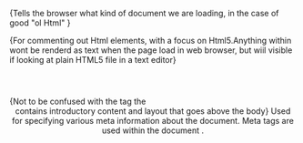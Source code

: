 <DOCTYPE>{Tells the browser what  kind of document we are loading, in the case of good "ol Html" }
<!--  -->{For commenting out Html elements, with a focus on Html5.Anything within <!--and ---> wont be renderd as text when the page load in web browser, but wiil visible if looking at plain HTML5 file in a text editor}
<header></header>{Not to be confused with the <head> tag the <header> contains introductory content and layout that goes above the body}
<meta> Used for specifying various meta information about the document. Meta tags are used within the document <head>.
<title> The title of an HTML document.
<head>{The header section.Used mostly for Metadata}
<body></body>{Establishes the body of an HTML document}
<div></div>{Use as a divider or a kind of generic container} 
<h1></h1>{Level 1 heading, use for headlines or tittle of a page}
<h2><h2>{Level 2 heading, subtittle of a page}
<h3></h3>{level3 heading}
<h3> {Level 3 heading.}
<h4>{Level 4 heading.}
<h5> {Level 5 heading.}
<h6> {Level 6 heading}
<br>{Single line break.Think as short for break}
<del>{Mark text as deleted without actually deleting it. This will typically be rendered as a strikethrough}
<p></p>{use for enclosing paragraph an article within the <p> tags}
<table></table>{Use for making table in the  Html page}
<td></td>{This represent data cells within table.This usually represents columns within a table tag}
<tr></tr>{ This represent rows within a table tag}
<img>{this tag is use to display images on a web page.example:img src="image.png"}
<audio></audio>{this is to display audio in diffrent format like .mp3, wave}
<video></video>{Use for embedding video in  the html page in different format like .mp4}
<source>{ Used with <audio> and <video> for specifying media source.}
<section>{Use for breaking up contents within a web page into section}
<hr>{Use to separate tags within a paragraph,Typically renders as a horizontal line running across the page}
<a>{Also known as hyperlink.To make an actual link using the <a> tag, use the bref attribute}
<addresse>{Contact information for the author.Alternatively, this could information for the website}
<textarea> {For multi-line text entry}
<time> Specifies the date/time within a document.
<figure>{It defines a self-contained container for image, code snippets, diagrams, etc}
<link>	{It defines connects other document with HTML document or defines some relationship}
<figcaption>	{It defines a caption for the <figure>}
<button>{Specifies button that clicked.Commonly use with forms}
<caption>{Place just after<table>,use for the table caption}
<footer>{The footer of a document, below the main content}
<caption>	{It defines a caption for the table}
<source>{It specify multiple resources fro the media like audio, video and picture}
<main>{It defines main content of the webpage}
<footer>{It defines footer of the webpage or a section}
<form>{Forms for user input}
<caption> Placed just after <table>, used for table caption.
<abbr>{ Abbr is an abbreviation for abbreviation. Use it with the title attribute to define abbreviations. <abbr title="Cascading Style Sheets">CSS</abbr>. Safari 12.0 hovering the mouse over CSS brings up a little tool tip generated by the abbreviation tag}
<span>{Useful for applying styles to or around text, especially inline.}
<menu> {Used for creating various kinds of menus. This is new to HTML 5.1}
<input>{Inputs is used with various attribute to create forms input}
<i> The <i> {element has changed a little in HTML5. It can still make text italicized, and I think that is often the default behavior, however, this depends on the stylesheet.}
<textarea>{For multi-line text entry}
<em> Emphasis, which I believe often defaults to italics. For something stronger, use
<labels> {For assigning labels to interface elements such as forms}
<nav> {Used for specifying a navigational region within a document.}
<ins>{Useful for denoting text that has been added to an HTML file since the original version. Updates to a blog post for example. This is typically rendered as underlined text, although this can really be rendered just about any way you want with a stylesheet}
<optgroup> {For grouping objects}
<mark> {This is essentially used for highlighting. Of course, whether or not highlighting is actually involved depends on the involved stylesheet.}
<ol>{Orderd List(1,2,3). Use with item <li>}
<footer> {The footer of a document, below the main content.}
<area> {Establishes areas in an image map. <area> is always used inside of <map>.}
<article> {The <article> tag is new in HTML5. This tag can be used to contain blog entries, forum posts, etc.}
<aside> {New in HTML5. The <aside> element is for making sidebars that are placed next to the main content}
<th>{Table header cell.}
<textarea>{ For multi-line text entry.}
<ul>{Unordered list. Use with <li> (list item) to make unordered lists.}
<link>{Use for linking external resources.Typically seen in head referring to an external line sheet.Different from the <a>tag }
<object>{For embedding objects within a document}
<span>{ Useful for applying styles to or around text, especially inline.}
<strong> {The enclosed text is of strong importance.
<style>{For declaring style sheet within a document}







 